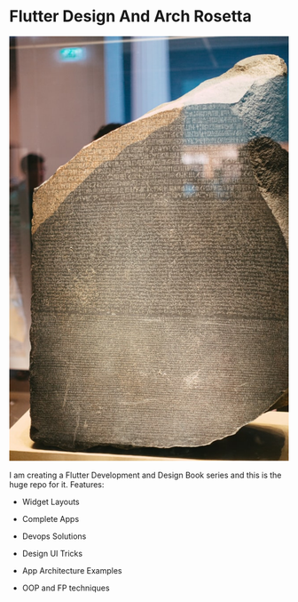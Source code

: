 # Flutter Design And Arch Rosetta

![git-repo-card](./media/git-repo-card.png)

I am creating a Flutter Development and Design Book series and this is the huge repo for it. Features:

- Widget Layouts

- Complete Apps

- Devops Solutions

- Design UI Tricks

- App Architecture Examples

- OOP and FP techniques
